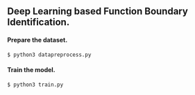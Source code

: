
## Deep Learning based Function Boundary Identification.

#### Prepare the dataset.
```
$ python3 datapreprocess.py
```


#### Train the model.
```
$ python3 train.py
```
